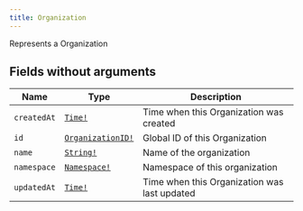 ```yaml
---
title: Organization
---
```


Represents a Organization

## Fields without arguments

| Name | Type | Description |
|------|------|-------------|
| `createdAt` | [`Time!`](../scalar/time.md) | Time when this Organization was created |
| `id` | [`OrganizationID!`](../scalar/organizationid.md) | Global ID of this Organization |
| `name` | [`String!`](../scalar/string.md) | Name of the organization |
| `namespace` | [`Namespace!`](../object/namespace.md) | Namespace of this organization |
| `updatedAt` | [`Time!`](../scalar/time.md) | Time when this Organization was last updated |

